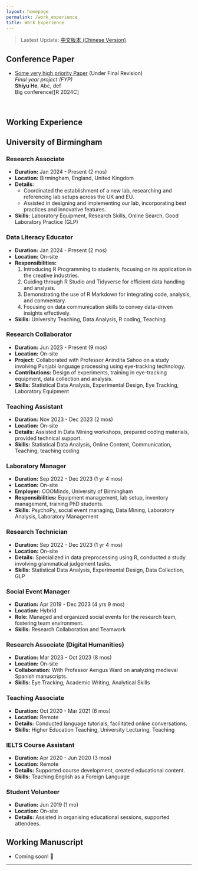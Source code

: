 ```yaml
---
layout: homepage
permalink: /work_experience
title: Work Experience
---
```


> Lastest Update: [中文版本 (Chinese Version)](http://shiyuhe.com/assets/files/curriculum_vitae.pdf)

## Conference Paper

- [Some very high priority Paper](http://shiyuhe.com/file/404/) (Under Final Revision)<br>*Final year project (FYP)*<br>**Shiyu He**, Abc, def<br>Big conference([R 2024C]


  <br>

## Working Experience

## University of Birmingham

### Research Associate
- **Duration:** Jan 2024 - Present (2 mos)
- **Location:** Birmingham, England, United Kingdom
- **Details:** 
  - Coordinated the establishment of a new lab, researching and referencing lab setups across the UK and EU.
  - Assisted in designing and implementing our lab, incorporating best practices and innovative features.
- **Skills:** Laboratory Equipment, Research Skills, Online Search, Good Laboratory Practice (GLP)

### Data Literacy Educator
- **Duration:** Jan 2024 - Present (2 mos)
- **Location:** On-site
- **Responsibilities:**
  1. Introducing R Programming to students, focusing on its application in the creative industries.
  2. Guiding through R Studio and Tidyverse for efficient data handling and analysis.
  3. Demonstrating the use of R Markdown for integrating code, analysis, and commentary.
  4. Focusing on data communication skills to convey data-driven insights effectively.
- **Skills:** University Teaching, Data Analysis, R coding, Teaching

### Research Collaborator
- **Duration:** Jun 2023 - Present (9 mos)
- **Location:** On-site
- **Project:** Collaborated with Professor Anindita Sahoo on a study involving Punjabi language processing using eye-tracking technology.
- **Contributions:** Design of experiments, training in eye-tracking equipment, data collection and analysis.
- **Skills:** Statistical Data Analysis, Experimental Design, Eye Tracking, Laboratory Equipment

### Teaching Assistant
- **Duration:** Nov 2023 - Dec 2023 (2 mos)
- **Location:** On-site
- **Details:** Assisted in Data Mining workshops, prepared coding materials, provided technical support.
- **Skills:** Statistical Data Analysis, Online Content, Communication, Teaching, teaching coding

### Laboratory Manager
- **Duration:** Sep 2022 - Dec 2023 (1 yr 4 mos)
- **Location:** On-site
- **Employer:** OOOMinds, University of Birmingham
- **Responsibilities:** Equipment management, lab setup, inventory management, training PhD students.
- **Skills:** PsychoPy, social event managing, Data Mining, Laboratory Analysis, Laboratory Management

### Research Technician
- **Duration:** Sep 2022 - Dec 2023 (1 yr 4 mos)
- **Location:** On-site
- **Details:** Specialized in data preprocessing using R, conducted a study involving grammatical judgement tasks.
- **Skills:** Statistical Data Analysis, Experimental Design, Data Collection, GLP

### Social Event Manager
- **Duration:** Apr 2019 - Dec 2023 (4 yrs 9 mos)
- **Location:** Hybrid
- **Role:** Managed and organized social events for the research team, fostering team environment.
- **Skills:** Research Collaboration and Teamwork

### Research Associate (Digital Humanities)
- **Duration:** Mar 2023 - Oct 2023 (8 mos)
- **Location:** On-site
- **Collaboration:** With Professor Aengus Ward on analyzing medieval Spanish manuscripts.
- **Skills:** Eye Tracking, Academic Writing, Analytical Skills

### Teaching Associate
- **Duration:** Oct 2020 - Mar 2021 (6 mos)
- **Location:** Remote
- **Details:** Conducted language tutorials, facilitated online conversations.
- **Skills:** Higher Education Teaching, University Lecturing, Teaching

### IELTS Course Assistant
- **Duration:** Apr 2020 - Jun 2020 (3 mos)
- **Location:** Remote
- **Details:** Supported course development, created educational content.
- **Skills:** Teaching English as a Foreign Language

### Student Volunteer
- **Duration:** Jun 2019 (1 mo)
- **Location:** On-site
- **Details:** Assisted in organising educational sessions, supported attendees.

## Working Manuscript
- Coming soon! 🚀
  <br>

---
